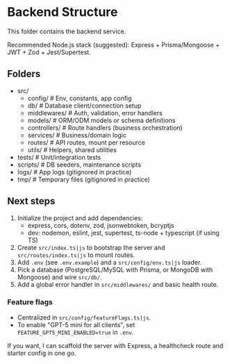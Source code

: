 # Backend Structure

This folder contains the backend service.

Recommended Node.js stack (suggested): Express + Prisma/Mongoose + JWT + Zod + Jest/Supertest.

## Folders
- src/
  - config/        # Env, constants, app config
  - db/            # Database client/connection setup
  - middlewares/   # Auth, validation, error handlers
  - models/        # ORM/ODM models or schema definitions
  - controllers/   # Route handlers (business orchestration)
  - services/      # Business/domain logic
  - routes/        # API routes, mount per resource
  - utils/         # Helpers, shared utilities
- tests/           # Unit/integration tests
- scripts/         # DB seeders, maintenance scripts
- logs/            # App logs (gitignored in practice)
- tmp/             # Temporary files (gitignored in practice)

## Next steps
1. Initialize the project and add dependencies:
   - express, cors, dotenv, zod, jsonwebtoken, bcryptjs
   - dev: nodemon, eslint, jest, supertest, ts-node + typescript (if using TS)
2. Create `src/index.ts|js` to bootstrap the server and `src/routes/index.ts|js` to mount routes.
3. Add `.env` (see `.env.example`) and a `src/config/env.ts|js` loader.
4. Pick a database (PostgreSQL/MySQL with Prisma, or MongoDB with Mongoose) and wire `src/db/`.
5. Add a global error handler in `src/middlewares/` and basic health route.

### Feature flags
- Centralized in `src/config/featureFlags.ts|js`.
- To enable "GPT-5 mini for all clients", set `FEATURE_GPT5_MINI_ENABLED=true` in `.env`.

If you want, I can scaffold the server with Express, a healthcheck route and starter config in one go.